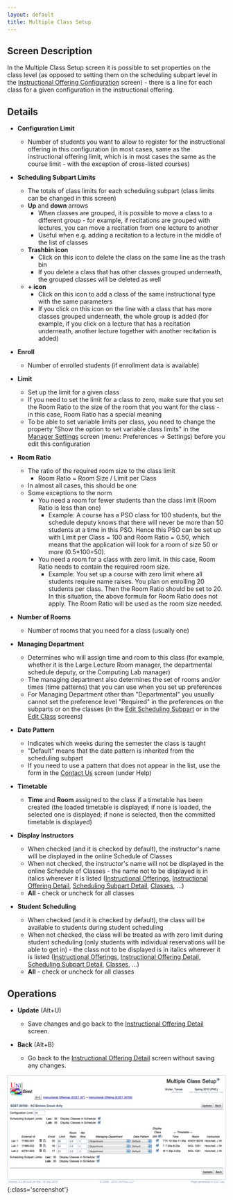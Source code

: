 ```yaml
---
layout: default
title: Multiple Class Setup
---
```



## Screen Description


 In the Multiple Class Setup screen it is possible to set properties on the class level (as opposed to setting them on the scheduling subpart level in the [Instructional Offering Configuration](instructional-offering-configuration) screen) - there is a line for each class for a given configuration in the instructional offering.

## Details

* **Configuration Limit**
	* Number of students you want to allow to register for the instructional offering in this configuration (in most cases, same as the instructional offering limit, which is in most cases the same as the course limit - with the exception of cross-listed courses)

* **Scheduling Subpart Limits**
	* The totals of class limits for each scheduling subpart (class limits can be changed in this screen)
	* **Up** and **down** arrows
		* When classes are grouped, it is possible to move a class to a different group - for example, if recitations are grouped with lectures, you can move a recitation from one lecture to another
		* Useful when e.g. adding a recitation to a lecture in the middle of the list of classes
	* **Trashbin icon**
		* Click on this icon to delete the class on the same line as the trash bin
		* If you delete a class that has other classes grouped underneath, the grouped classes will be deleted as well
	* **+ icon**
		* Click on this icon to add a class of the same instructional type with the same parameters
		* If you click on this icon on the line with a class that has more classes grouped underneath, the whole group is added (for example, if you click on a lecture that has a recitation underneath, another lecture together with another recitation is added)

* **Enroll**
	* Number of enrolled students (if enrollment data is available)

* **Limit**
	* Set up the limit for a given class
	* If you need to set the limit for a class to zero, make sure that you set the Room Ratio to the size of the room that you want for the class - in this case, Room Ratio has a special meaning
	* To be able to set variable limits per class, you need to change the property "Show the option to set variable class limits" in the [Manager Settings](manager-settings) screen (menu: Preferences → Settings) before you edit this configuration

* **Room Ratio**
	* The ratio of the required room size to the class limit
		* Room Ratio = Room Size / Limit per Class
	* In almost all cases, this should be one
	* Some exceptions to the norm
		* You need a room for fewer students than the class limit (Room Ratio is less than one)
			* Example: A course has a PSO class for 100 students, but the schedule deputy knows that there will never be more than 50 students at a time in this PSO. Hence this PSO can be set up with Limit per Class = 100 and Room Ratio = 0.50, which means that the application will look for a room of size 50 or more (0.5*100=50).
		* You need a room for a class with zero limit. In this case, Room Ratio needs to contain the required room size.
			* Example: You set up a course with zero limit where all students require name raises. You plan on enrolling 20 students per class. Then the Room Ratio should be set to 20. In this situation, the above formula for Room Ratio does not apply. The Room Ratio will be used as the room size needed.

* **Number of Rooms**
	* Number of rooms that you need for a class (usually one)

* **Managing Department**
	* Determines who will assign time and room to this class (for example, whether it is the Large Lecture Room manager, the departmental schedule deputy, or the Computing Lab manager)
	* The managing department also determines the set of rooms and/or times (time patterns) that you can use when you set up preferences
	* For Managing Department other than "Departmental" you usually cannot set the preference level "Required" in the preferences on the subparts or on the classes (in the [Edit Scheduling Subpart](edit-scheduling-subpart) or in the [Edit Class](edit-class) screens)

* **Date Pattern**
	* Indicates which weeks during the semester the class is taught
	* "Default" means that the date pattern is inherited from the scheduling subpart
	* If you need to use a pattern that does not appear in the list, use the form in the [Contact Us](contact-us) screen (under Help)

* **Timetable**
	* **Time** and **Room** assigned to the class if a timetable has been created (the loaded timetable is displayed; if none is loaded, the selected one is displayed; if none is selected, then the committed timetable is displayed)

* **Display Instructors**
	* When checked (and it is checked by default), the instructor's name will be displayed in the online Schedule of Classes
	* When not checked, the instructor's name will not be displayed in the online Schedule of Classes - the name not to be displayed is in italics wherever it is listed ([Instructional Offerings](instructional-offerings), [Instructional Offering Detail](instructional-offering-detail), [Scheduling Subpart Detail](scheduling-subpart-detail), [Classes](classes), ...)
	* **All** - check or uncheck for all classes

* **Student Scheduling**
	* When checked (and it is checked by default), the class will be available to students during student scheduling
	* When not checked, the class will be treated as with zero limit during student scheduling (only students with individual reservations will be able to get in) - the class not to be displayed is in italics wherever it is listed ([Instructional Offerings](instructional-offerings), [Instructional Offering Detail](instructional-offering-detail), [Scheduling Subpart Detail](scheduling-subpart-detail), [Classes](classes), ...)
	* **All** - check or uncheck for all classes

## Operations

* **Update** (Alt+U)
	* Save changes and go back to the [Instructional Offering Detail](instructional-offering-detail) screen.

* **Back** (Alt+B)
	* Go back to the [Instructional Offering Detail](instructional-offering-detail) screen without saving any changes.


![Multiple Class Setup](images/multiple-class-setup-1.png){:class='screenshot'}
